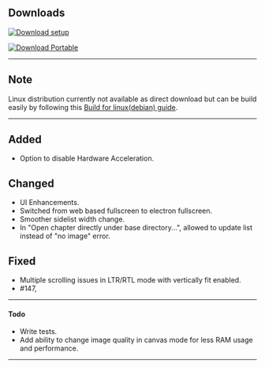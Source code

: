 ## Downloads

[![Download setup](https://img.shields.io/badge/Windows%20Setup%20(exe)-$$EXE_NAME_1$$-brightgreen?logo=windows&logoColor=blue)](https://github.com/mienaiyami/yomikiru/releases/download/v$$TAG$$/$$EXE_NAME$$)

[![Download Portable](https://img.shields.io/badge/Windows%20Portable%20(zip)-$$ZIP_NAME_1$$-brightgreen?logo=windows&logoColor=blue)](https://github.com/mienaiyami/yomikiru/releases/download/v$$TAG$$/$$ZIP_NAME$$)

<!-- [![Download Linux (Debian)](https://img.shields.io/badge/Linux%20(Debian)-$$DEB_NAME_1$$-brightgreen?logo=debian&logoColor=red)](https://github.com/mienaiyami/yomikiru/releases/download/v$$TAG$$/$$DEB_NAME$$) -->

---
## Note

Linux distribution currently not available as direct download but can be build easily by following this [Build for linux(debian) guide](https://github.com/mienaiyami/yomikiru/blob/master/docs/build_for_linux.md).

---

## Added

- Option to disable Hardware Acceleration.

## Changed

- UI Enhancements.
- Switched from web based fullscreen to electron fullscreen.
- Smoother sidelist width change.
- In "Open chapter directly under base directory...", allowed to update list instead of "no image" error.


## Fixed

- Multiple scrolling issues in LTR/RTL mode with vertically fit enabled.
- #147,

---

#### Todo

- Write tests.
- Add ability to change image quality in canvas mode for less RAM usage and performance.

---
